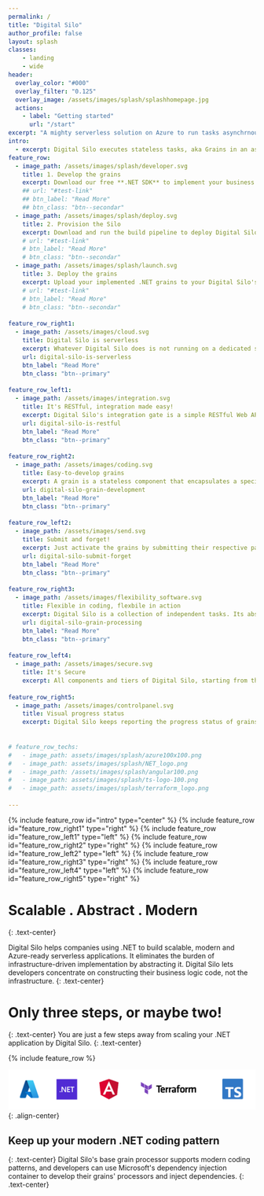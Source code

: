 ```yaml
---
permalink: /
title: "Digital Silo"
author_profile: false
layout: splash
classes:
    - landing
    - wide
header:
  overlay_color: "#000"
  overlay_filter: "0.125"
  overlay_image: /assets/images/splash/splashhomepage.jpg
  actions:
    - label: "Getting started"
      url: "/start"
excerpt: "A mighty serverless solution on Azure to run tasks asynchrnously. Provision yours now!" 
intro:
  - excerpt: Digital Silo executes stateless tasks, aka Grains in an asynchronous scalable serverless environment. It accelerates the steps of making an application serverless-ready by helping developers concentrate on business logic only.
feature_row:
  - image_path: /assets/images/splash/developer.svg
    title: 1. Develop the grains
    excerpt: Download our free **.NET SDK** to implement your business logic tasks aka grains.
    ## url: "#test-link"
    ## btn_label: "Read More"
    ## btn_class: "btn--secondar"
  - image_path: /assets/images/splash/deploy.svg
    title: 2. Provision the Silo
    excerpt: Download and run the build pipeline to deploy Digital Silo to your Azure subscription. **You need to do it only once!**
    # url: "#test-link"
    # btn_label: "Read More"
    # btn_class: "btn--secondar"
  - image_path: /assets/images/splash/launch.svg
    title: 3. Deploy the grains
    excerpt: Upload your implemented .NET grains to your Digital Silo's provisioned Azure storage.
    # url: "#test-link"
    # btn_label: "Read More"
    # btn_class: "btn--secondar"   

feature_row_right1:
  - image_path: /assets/images/cloud.svg
    title: Digital Silo is serverless
    excerpt: Whatever Digital Silo does is not running on a dedicated server or server farm. The sky is the limit, and the grain processing kernel resides on serverless infrastructure. What happens behind the scene stays there without getting developers involved with managing that spectrum.
    url: digital-silo-is-serverless
    btn_label: "Read More"
    btn_class: "btn--primary"

feature_row_left1:
  - image_path: /assets/images/integration.svg
    title: It's RESTful, integration made easy!
    excerpt: Digital Silo's integration gate is a simple RESTful Web API that allows developers to integrate their applications regardless of their adopted coding technology to submit or terminate grains effortlessly. Responses are communicated back over WebSockets asynchronously as soon as they become ready.
    url: digital-silo-is-restful
    btn_label: "Read More"
    btn_class: "btn--primary"  
   
feature_row_right2:
  - image_path: /assets/images/coding.svg
    title: Easy-to-develop grains
    excerpt: A grain is a stateless component that encapsulates a specific business logic that runs throughout Digital Silo. Introducing a grain is as simple as following a few key steps.
    url: digital-silo-grain-development
    btn_label: "Read More"
    btn_class: "btn--primary"    

feature_row_left2:
  - image_path: /assets/images/send.svg
    title: Submit and forget!
    excerpt: Just activate the grains by submitting their respective payloads, aka requests in JSON format, via a single entry point. Digital Silo will notify your client application promptly once the grain processing result becomes available.
    url: digital-silo-submit-forget
    btn_label: "Read More"
    btn_class: "btn--primary"    

feature_row_right3:
  - image_path: /assets/images/flexibility_software.svg
    title: Flexible in coding, flexbile in action
    excerpt: Digital Silo is a collection of independent tasks. Its abstracted layers makes it flexible enough to accommodate the fulfillment instructions by facilitating running grains in any order, lining them up, or deferring each grain's process to the future.
    url: digital-silo-grain-processing
    btn_label: "Read More"
    btn_class: "btn--primary"     

feature_row_left4:
  - image_path: /assets/images/secure.svg
    title: It's Secure
    excerpt: All components and tiers of Digital Silo, starting from the client application, are secured by Microsoft Azure's Active Directory system. Digital Silo rejects requests made without a valid authorization token to ensure that the trusted origins are served only.

feature_row_right5:
  - image_path: /assets/images/controlpanel.svg
    title: Visual progress status
    excerpt: Digital Silo keeps reporting the progress status of grains throughout WebSockets. Replicate [this Digital Silo's UI Github repository](https://github.com/DigitalSilo/digitalsiloui) and start watching how your grains' progress unfolds in real-time!
 
  
# feature_row_techs:
#   - image_path: assets/images/splash/azure100x100.png
#   - image_path: assets/images/splash/NET_logo.png
#   - image_path: /assets/images/splash/angular100.png
#   - image_path: assets/images/splash/ts-logo-100.png
#   - image_path: assets/images/splash/terraform_logo.png
       
---
```


{% include feature_row id="intro" type="center" %}
{% include feature_row id="feature_row_right1" type="right" %}
{% include feature_row id="feature_row_left1" type="left" %}
{% include feature_row id="feature_row_right2" type="right" %}
{% include feature_row id="feature_row_left2" type="left" %}
{% include feature_row id="feature_row_right3" type="right" %}
{% include feature_row id="feature_row_left4" type="left" %}
{% include feature_row id="feature_row_right5" type="right" %}

# Scalable . Abstract . Modern 
{: .text-center}

Digital Silo helps companies using .NET to build scalable, modern and Azure-ready serverless applications. It eliminates the burden of infrastructure-driven implementation by abstracting it. Digital Silo lets developers concentrate on constructing their business logic code, not the infrastructure.
{: .text-center}

# Only three steps, or maybe two!
{: .text-center}
You are just a few steps away from scaling your .NET application by Digital Silo.
{: .text-center}

{% include feature_row %}

![](../assets/images/technologies2.png){: .align-center}

## Keep up your modern .NET coding pattern
{: .text-center}
Digital Silo's base grain processor supports modern coding patterns, and developers can use Microsoft's dependency injection container to develop their grains' processors and inject dependencies.
{: .text-center}
